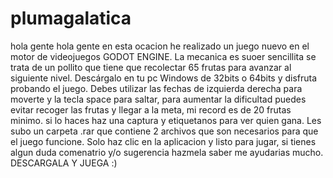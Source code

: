 # plumagalatica
hola gente
hola gente en esta ocacion he realizado un juego nuevo en el motor de videojuegos GODOT ENGINE. La mecanica es suoer sencillita se trata de un pollito que tiene que recolectar 65 frutas para avanzar al siguiente nivel. Descárgalo en tu pc Windows de 32bits o 64bits y disfruta probando el juego. Debes utilizar las fechas de izquierda derecha para moverte y la tecla space para saltar, para aumentar la dificultad puedes evitar recoger las frutas y llegar a la meta, mi record es de 20 frutas minimo. si lo haces haz una captura y etiquetanos para ver quien gana. Les subo un carpeta .rar que contiene 2 archivos que son necesarios para que el juego funcione. Solo haz clic en la aplicacion y listo para jugar, si tienes algun duda comenatrio y/o sugerencia hazmela saber me ayudarias mucho. DESCARGALA Y JUEGA :)
